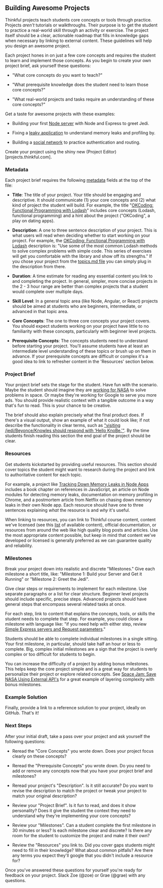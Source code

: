## Building Awesome Projects

Thinkful projects teach students core concepts or tools through practice.  Projects *aren't* tutorials or walkthroughs. Their purpose is to get the student to practice a real-world skill through an activity or exercise. The project itself should be a clear, actionable roadmap that fills in knowledge gaps when necessary by linking to external content. These guidelines will help you design an awesome project.

Each project hones in on just a few core concepts and requires the student to learn and implement those concepts.  As you begin to create your own project brief, ask yourself these questions:

- "What core concepts do you want to teach?"

- "What prerequisite knowledge does the student need to learn those core concepts?"

- "What real-world projects and tasks require an understanding of these core concepts?"

Get a taste for awesome projects with these examples:

- Building your first [Node server](https://projects.thinkful.com/12) with Node and Express to greet Jedi.

- Fixing a [leaky application](https://projects.thinkful.com/15) to understand memory leaks and profiling by.

- Building a [social network](https://projects.thinkful.com/7) to practice authentication and routing.

Create your project using the shiny new (Project Editor)[projects.thinkful.com].

### Metadata

Each project brief requires the following [metadata](http://hiltmon.com/blog/2012/06/18/markdown-metadata/) fields at the top of the file:

- **Title**: The title of your project. Your title should be engaging and descriptive.  It should communicate (1) your core concepts and (2) what kind of project the student will build.
For example, the title "[OKCoding: Functional Programming with Lodash](https://github.com/Thinkful-Ed/thinkful-projects/blob/master/node/lodash/dating.md)" includes core concepts (Lodash, functional programming) and a hint about the project ("OKCoding", a play on dating apps).

- **Description**: A one to three sentence description of your project. This is what users will read when deciding whether to start working on your project. For example, the [OKCoding: Functional Programming with Lodash](https://projects.thinkful.com/14) description is: "Use some of the most common Lodash methods to solve complex problems with simple code. This series of exercises will get you comfortable with the library and show off its strengths." If you chose your project from the [topics.md file](https://github.com/Thinkful-Ed/thinkful-projects/blob/master/node/topics.md) you can simply plug in the description from there.

- **Duration**: A time estimate for reading any essential content you link to and completing the project.  In general, simpler, more concise projects in the 2 - 3 hour range are better than complex projects that a student would complete over multiple days.

- **Skill Level**: In a general topic area (like Node, Angular, or React) projects should be aimed at students who are beginners, intermediate, or advanced in that topic area.

- **Core Concepts**: The one to three core concepts your project covers. You should expect students working on your project have little to no familiarity with these concepts, particularly with beginner level projects.

- **Prerequisite Concepts**: The concepts students need to understand before starting your project. You'll assume students have at least an intermediate level understanding of these topics or brush up on them in advance. If your prerequisite concepts are difficult or complex it's a good idea to link to refresher content in the 'Resources' section below.


### Project Brief

Your project brief sets the stage for the student. Have fun with the scenario. Maybe the student should imagine they are [working for NASA](https://projects.thinkful.com/10) to solve problems in space. Or maybe they're working for Google to serve you more ads. You should provide realistic context with a tangible outcome in a way that's fun to read. This is your chance to be creative.

The brief should also explain precisely what the final product does. If there's a visual output, show an example of what it could look like; if not describe the functionality in clear terms, such as ["visiting /jedi/Beyonce/Knowles should respond with ‘Hello KnoBe.'"](https://projects.thinkful.com/12).  By the time students finish reading this section the end goal of the project should be clear.

### Resources

Get students kickstarted by providing useful resources. This section should cover topics the student might want to research during the project and link to authoritative content for each topic.

For example, a project like [Tracking Down Memory Leaks in Node Apps](https://projects.thinkful.com/15) includes a book chapter on references in JavaScript, an article on Node modules for detecting memory leaks, documentation on memory profiling in Chrome, and a postmortem article from Netflix on chasing down memory leaks in their own Node app. Each resource should have one to three sentences explaining *what* the resource is and *why* it's useful.

When linking to resources, you can link to Thinkful course content, content we've licensed (see this [list](https://docs.google.com/spreadsheets/d/1Zgx5ObMFN3Xl8Q3ZozLvfz6SN-yPXjvnmt4FGEnn2ts/edit#gid=0) of available content), official documentation, or resources from around the web like high quality blog posts and articles.  Use the most appropriate content possible, but keep in mind that content we've developed or licensed is generally preferred as we can guarantee quality and reliability.

### Milestones

Break your project down into realistic and discrete "Milestones."  Give each milestone a short title, like: "Milestone 1: Build your Server and Get it Running" or "Milestone 2: Greet the Jedi".

Give clear steps or requirements to implement for each milestone. Use separate paragraphs or a list for clear structure. Beginner level projects should include specific, precise steps.  Advanced projects should have general steps that encompass several related tasks at once.

For each step, link to content that explains the concepts, tools, or skills the student needs to complete that step.  For example, you could close a milestone with language like: "if you need help with either step, review [Simple Express servers and Request parameters](https://courses.thinkful.com/node-001v4/assignment/2.1.1)."

Students should be able to complete individual milestones in a single sitting. Your first milestone, in particular, should take half an hour or less to complete. Big, complex initial milestones are a sign that the project is overly complex or too difficult for students to begin.

You can increase the difficulty of a project by adding bonus milestones. This helps keep the core project simple and is a great way for students to personalize their project or explore related concepts.  See [Space Jam: Save NASA Using External API's](https://projects.thinkful.com/10) for a great example of layering complexity with bonus milestones.


### Example Solution

Finally, provide a link to a reference solution to your project, ideally on GitHub.  That's it!

### Next Steps

After your initial draft, take a pass over your project and ask yourself the following questions:

 - Reread the "Core Concepts" you wrote down. Does your project focus clearly on these concepts?

 - Reread the "Prerequisite Concepts" you wrote down.  Do you need to add or remove any concepts now that you have your project brief and milestones?

 - Reread your project's "Description".  Is it still accurate?  Do you want to revise the description to match the project or tweak your project to match your original description?

 - Review your "Project Brief". Is it fun to read, and does it show personality? Does it give the student the context they need to understand why they're implementing your core concepts?

 - Review your "Milestones".  Can a student complete the first milestone in 30 minutes or less?  Is each milestone clear and discrete?  Is there any room for the student to customize the project and make it their own?

 - Review the "Resources" you link to. Did you cover gaps students might need to fill in their knowledge?  What about common pitfalls? Are there any terms you expect they'll google that you didn't include a resource for?

Once you've answered these questions for yourself you're ready for feedback on your project. Slack Zoe (@zoe) or Grae (@grae) with any questions.
